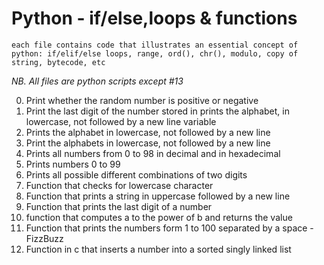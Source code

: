 # Python - if/else,loops & functions
	each file contains code that illustrates an essential concept of python: if/elif/else loops, range, ord(), chr(), modulo, copy of string, bytecode, etc

*NB. All files are python scripts except #13*

0. Print whether the random number is positive or negative
1. Print the last digit of the number stored in prints the alphabet, in lowercase, not followed by a new line variable
2. Prints the alphabet in lowercase, not followed by a new line
3. Print the alphabets in lowercase, not followed by a new line
4. Prints all numbers from 0 to 98 in decimal and in hexadecimal
5. Prints numbers 0 to 99
6. Prints all possible different combinations of two digits
7. Function that checks for lowercase character
8. Function that prints a string in uppercase  followed by a new line
9. Function that prints the last digit of a number
10. function that computes a to the power of b and returns the value
11. Function that prints the numbers form 1 to 100 separated by a space - FizzBuzz
12. Function in c that inserts a number into a sorted singly linked list

